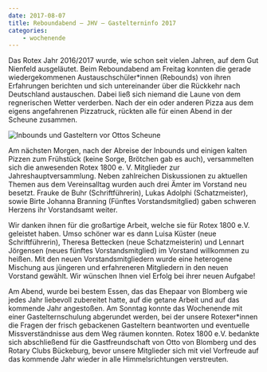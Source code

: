 ```yaml
---
date: 2017-08-07
title: Reboundabend – JHV – Gastelterninfo 2017
categories:
    - wochenende
---
```


Das Rotex Jahr 2016/2017 wurde, wie schon seit vielen Jahren, auf dem Gut
Nienfeld ausgeläutet. Beim Reboundabend am Freitag konnten die gerade
wiedergekommenen Austauschschüler*innen (Rebounds) von ihren Erfahrungen
berichten und sich untereinander über die Rückkehr nach Deutschland austauschen.
Dabei ließ sich niemand die Laune von dem regnerischen Wetter verderben. Nach
der ein oder anderen Pizza aus dem eigens angefahrenen Pizzatruck, rückten alle
für einen Abend in der Scheune zusammen.

![Inbounds und Gasteltern vor Ottos Scheune](/img/2017-jhv.jpg)

Am nächsten Morgen, nach der Abreise der Inbounds und einigen kalten Pizzen zum
Frühstück (keine Sorge, Brötchen gab es auch), versammelten sich die anwesenden
Rotex 1800 e. V. Mitglieder zur Jahreshauptversammlung. Neben zahlreichen
Diskussionen zu aktuellen Themen aus dem Vereinsalltag wurden auch drei Ämter im
Vorstand neu besetzt. Frauke de Buhr (Schriftführerin), Lukas Adolphi
(Schatzmeister), sowie Birte Johanna Branning (Fünftes Vorstandsmitglied) gaben
schweren Herzens ihr Vorstandsamt weiter.

Wir danken ihnen für die großartige Arbeit, welche sie für Rotex 1800 e.V.
geleistet haben. Umso schöner war es dann Luisa Küster (neue Schriftführerin),
Theresa Bettecken (neue Schatzmeisterin) und Lennart Jörgensen (neues fünftes
Vorstandsmitglied) im Vorstand willkommen zu heißen. Mit den neuen
Vorstandsmitgliedern wurde eine heterogene Mischung aus jüngeren und
erfahreneren Mitgliedern in den neuen Vorstand gewählt. Wir wünschen Ihnen viel
Erfolg bei ihrer neuen Aufgabe!

Am Abend, wurde bei bestem Essen, das das Ehepaar von Blomberg wie jedes Jahr
liebevoll zubereitet hatte, auf die getane Arbeit und auf das kommende Jahr
angestoßen. Am Sonntag konnte das Wochenende mit einer Gastelternschulung
abgerundet werden, bei der unsere Rotexer*innen die Fragen der frisch gebackenen
Gasteltern beantworten und eventuelle Missverständnisse aus dem Weg räumen
konnten. Rotex 1800 e.V. bedankte sich abschließend für die Gastfreundschaft von
Otto von Blomberg und des Rotary Clubs Bückeburg, bevor unsere Mitglieder sich
mit viel Vorfreude auf das kommende Jahr wieder in alle Himmelsrichtungen
verstreuten.